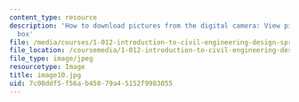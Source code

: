 ```yaml
---
content_type: resource
description: 'How to download pictures from the digital camera: View picture dialog
  box'
file: /media/courses/1-012-introduction-to-civil-engineering-design-spring-2002/7c00ddf5f56ab45079a45152f9983055_image10.jpg
file_location: /coursemedia/1-012-introduction-to-civil-engineering-design-spring-2002/7c00ddf5f56ab45079a45152f9983055_image10.jpg
file_type: image/jpeg
resourcetype: Image
title: image10.jpg
uid: 7c00ddf5-f56a-b450-79a4-5152f9983055
---
```

